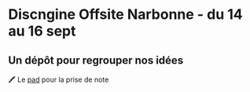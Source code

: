 # Discngine Offsite Narbonne - du 14 au 16 sept

Un dépôt pour regrouper nos idées
------

:crayon: Le [pad](https://hackmd.io/tm7U8RHxRy-TcuS4O_OyCw) pour la prise de note
